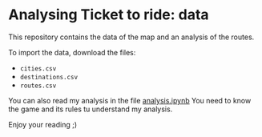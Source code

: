# Analysing Ticket to ride: data

This repository contains the data of the map and an analysis of the routes.

To import the data, download the files:
- ```cities.csv```
- ```destinations.csv```
- ```routes.csv```

You can also read my analysis in the file [analysis.ipynb](https://github.com/leonsi7/les-aventuries-du-rail/blob/main/analysis.ipynb) You need to know the game and its rules tu understand my analysis.

Enjoy your reading ;)
